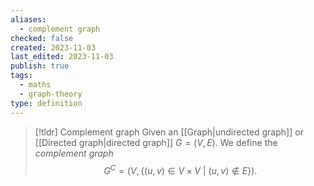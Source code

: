 ```yaml
---
aliases:
  - complement graph
checked: false
created: 2023-11-03
last_edited: 2023-11-03
publish: true
tags:
  - maths
  - graph-theory
type: definition
---
```

>[!tldr] Complement graph
>Given an [[Graph|undirected graph]] or [[Directed graph|directed graph]] $G = (V,E)$. We define the *complement graph*
>$$G^C = (V, \{(u,v) \in V \times V \ \vert \ (u,v) \not \in E\}).$$




